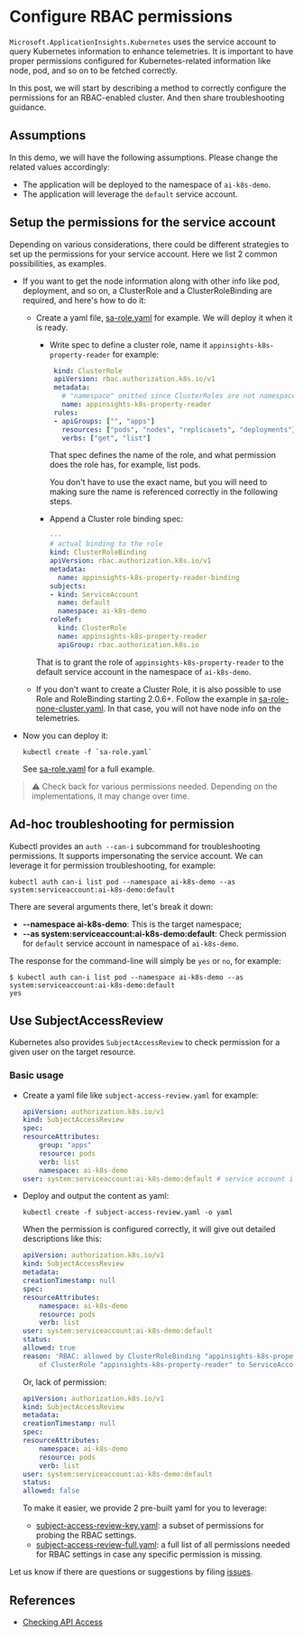 # Configure RBAC permissions

`Microsoft.ApplicationInsights.Kubernetes` uses the service account to query Kubernetes information to enhance telemetries. It is important to have proper permissions configured for Kubernetes-related information like node, pod, and so on to be fetched correctly.

In this post, we will start by describing a method to correctly configure the permissions for an RBAC-enabled cluster. And then share troubleshooting guidance.

## Assumptions

In this demo, we will have the following assumptions. Please change the related values accordingly:

* The application will be deployed to the namespace of `ai-k8s-demo`.
* The application will leverage the `default` service account.

## Setup the permissions for the service account

Depending on various considerations, there could be different strategies to set up the permissions for your service account. Here we list 2 common possibilities, as examples.

* If you want to get the node information along with other info like pod, deployment, and so on, a ClusterRole and a ClusterRoleBinding are required, and here's how to do it:

  * Create a yaml file, [sa-role.yaml](./sa-role.yaml) for example. We will deploy it when it is ready.

      * Write spec to define a cluster role, name it `appinsights-k8s-property-reader` for example:
   
          ```yaml
           kind: ClusterRole
           apiVersion: rbac.authorization.k8s.io/v1
           metadata:
             # "namespace" omitted since ClusterRoles are not namespaced
             name: appinsights-k8s-property-reader
           rules:
           - apiGroups: ["", "apps"]
             resources: ["pods", "nodes", "replicasets", "deployments"]
             verbs: ["get", "list"]
          ```
          That spec defines the name of the role, and what permission does the role has, for example, list pods.

          You don't have to use the exact name, but you will need to making sure the name is referenced correctly in the following steps.

      * Append a Cluster role binding spec:

          ```yaml
          ---
          # actual binding to the role
          kind: ClusterRoleBinding
          apiVersion: rbac.authorization.k8s.io/v1
          metadata:
            name: appinsights-k8s-property-reader-binding
          subjects:
          - kind: ServiceAccount
            name: default
            namespace: ai-k8s-demo
          roleRef:
            kind: ClusterRole
            name: appinsights-k8s-property-reader
            apiGroup: rbac.authorization.k8s.io
          ```

      That is to grant the role of `appinsights-k8s-property-reader` to the default service account in the namespace of `ai-k8s-demo`.

  * If you don't want to create a Cluster Role, it is also possible to use Role and RoleBinding starting 2.0.6+. Follow the example in [sa-role-none-cluster.yaml](./sa-role-none-cluster.yaml). In that case, you will not have node info on the telemetries.

* Now you can deploy it:

    ```shell
    kubectl create -f `sa-role.yaml`
    ```
    See [sa-role.yaml](sa-role.yaml) for a full example.

> :warning: Check back for various permissions needed. Depending on the implementations, it may change over time.

## Ad-hoc troubleshooting for permission

Kubectl provides an `auth --can-i` subcommand for troubleshooting permissions. It supports impersonating the service account. We can leverage it for permission troubleshooting, for example:

```shell
kubectl auth can-i list pod --namespace ai-k8s-demo --as system:serviceaccount:ai-k8s-demo:default
```

There are several arguments there, let's break it down:

* **--namespace ai-k8s-demo**: This is the target namespace;
* **--as system:serviceaccount:ai-k8s-demo:default**: Check permission for `default` service account in namespace of `ai-k8s-demo`.

The response for the command-line will simply be `yes` or `no`, for example:

```shell
$ kubectl auth can-i list pod --namespace ai-k8s-demo --as system:serviceaccount:ai-k8s-demo:default
yes
```

## Use SubjectAccessReview

Kubernetes also provides `SubjectAccessReview` to check permission for a given user on the target resource.

### Basic usage

* Create a yaml file like `subject-access-review.yaml` for example:

    ```yaml
    apiVersion: authorization.k8s.io/v1
    kind: SubjectAccessReview
    spec:
    resourceAttributes:
        group: "apps"
        resource: pods
        verb: list
        namespace: ai-k8s-demo
    user: system:serviceaccount:ai-k8s-demo:default # service account in default namespace and named default
    ```
* Deploy and output the content as yaml:

    ```shell
    kubectl create -f subject-access-review.yaml -o yaml
    ```
    When the permission is configured correctly, it will give out detailed descriptions like this:

    ```yaml
    apiVersion: authorization.k8s.io/v1
    kind: SubjectAccessReview
    metadata:
    creationTimestamp: null
    spec:
    resourceAttributes:
        namespace: ai-k8s-demo
        resource: pods
        verb: list
    user: system:serviceaccount:ai-k8s-demo:default
    status:
    allowed: true
    reason: 'RBAC: allowed by ClusterRoleBinding "appinsights-k8s-property-reader-binding"
        of ClusterRole "appinsights-k8s-property-reader" to ServiceAccount "ai-k8s-demo/default"'
    ```

    Or, lack of permission:
    
    ```yaml
    apiVersion: authorization.k8s.io/v1
    kind: SubjectAccessReview
    metadata:
    creationTimestamp: null
    spec:
    resourceAttributes:
        namespace: ai-k8s-demo
        resource: pods
        verb: list
    user: system:serviceaccount:ai-k8s-demo:default
    status:
    allowed: false
    ```

    To make it easier, we provide 2 pre-built yaml for you to leverage:

    * [subject-access-review-key.yaml](./subject-access-review-key.yaml): a subset of permissions for probing the RBAC settings.
    * [subject-access-review-full.yaml](./subject-access-review-full.yaml): a full list of all permissions needed for RBAC settings in case any specific permission is missing.

Let us know if there are questions or suggestions by filing [issues](https://github.com/microsoft/ApplicationInsights-Kubernetes/issues).

## References

* [Checking API Access](https://kubernetes.io/docs/reference/access-authn-authz/authorization/#checking-api-access)
